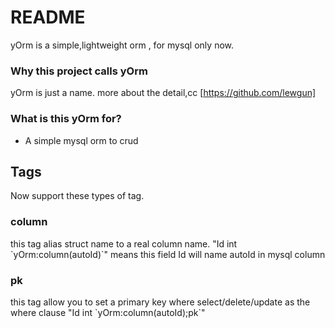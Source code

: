 # README #

yOrm is a simple,lightweight orm  , for mysql only now.

### Why this project calls yOrm ###

yOrm is just a name.
more about the detail,cc [https://github.com/lewgun]

### What is this yOrm for? ###

* A simple mysql orm to crud

## Tags ##
 
Now support these types of tag.

### column ###
this tag alias struct name to a real column name. "Id int \`yOrm:column(autoId)\`" means this field Id will name autoId in mysql column

### pk ###
this tag allow you to set a primary key where select/delete/update as the where clause  "Id int \`yOrm:column(autoId);pk\`"




